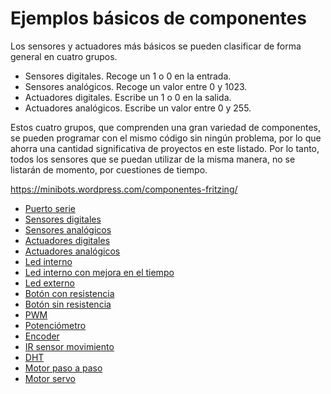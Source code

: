  
 # Ejemplos básicos de componentes

Los sensores y actuadores más básicos se pueden clasificar de forma general en cuatro grupos.

- Sensores digitales. Recoge un 1 o 0 en la entrada.
- Sensores analógicos. Recoge un valor entre 0 y 1023.
- Actuadores digitales. Escribe un 1 o 0 en la salida.
- Actuadores analógicos. Escribe un valor entre 0 y 255.

Estos cuatro grupos, que comprenden una gran variedad de componentes, se pueden programar con el mismo código sin ningún problema, por lo que ahorra una cantidad significativa de proyectos en este listado. Por lo tanto, todos los sensores que se puedan utilizar de la misma manera, no se listarán de momento, por cuestiones de tiempo.

https://minibots.wordpress.com/componentes-fritzing/

- [Puerto serie](SerialPort)
- [Sensores digitales](SensorDigital)
- [Sensores analógicos](SensorAnalogico)
- [Actuadores digitales](ActuadorDigital)
- [Actuadores analógicos](ActuadorAnalogico)
- [Led interno](LEDinterno)
- [Led interno con mejora en el tiempo](LEDinternoTiempoMejorado)
- [Led externo](LEDexterno)
- [Botón con resistencia](BotonConResistencia)
- [Botón sin resistencia](BotonSinResistencia)
- [PWM](PWMsalida)
- [Potenciómetro](PotenciómetroPWM)
- [Encoder](Encoder)
- [IR sensor movimiento](IRmovimiento)
- [DHT](DHT)
- [Motor paso a paso](MotorPasoPaso)
- [Motor servo](MotorServo)